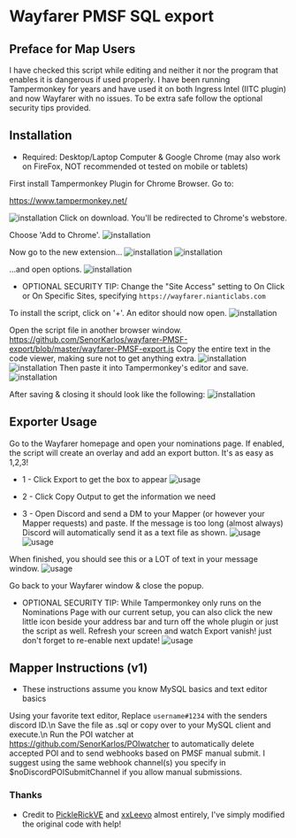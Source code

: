 # Wayfarer PMSF SQL export

## Preface for Map Users

I have checked this script while editing and neither it nor the program that enables it is dangerous if used properly. I have been running Tampermonkey for years and have used it on both Ingress Intel (IITC plugin) and now Wayfarer with no issues. To be extra safe follow the optional security tips provided.

## Installation

* Required: Desktop/Laptop Computer & Google Chrome (may also work on FireFox, NOT recommended ot tested on mobile or tablets)

First install Tampermonkey Plugin for Chrome Browser. Go to:

https://www.tampermonkey.net/

![installation](assets/installation_1.png?raw=true)
Click on download. You'll be redirected to Chrome's webstore.

Choose 'Add to Chrome'.
![installation](assets/installation_2.png?raw=true)

Now go to the new extension...
![installation](assets/installation_3.png?raw=true)
![installation](assets/installation_4.png?raw=true)

...and open options.
![installation](assets/installation_5.png?raw=true)

* OPTIONAL SECURITY TIP: Change the "Site Access" setting to On Click or On Specific Sites, specifying `https://wayfarer.nianticlabs.com`

To install the script, click on '+'. An editor should now open.
![installation](assets/installation_6.png?raw=true)

Open the script file in another browser window. https://github.com/SenorKarlos/wayfarer-PMSF-export/blob/master/wayfarer-PMSF-export.js
Copy the entire text in the code viewer, making sure not to get anything extra.
![installation](assets/installation_9.png?raw=true)
![installation](assets/installation_10.png?raw=true)
Then paste it into Tampermonkey's editor and save. 
![installation](assets/installation_7.png?raw=true)

After saving & closing it should look like the following:
![installation](assets/installation_8.png?raw=true)


## Exporter Usage

Go to the Wayfarer homepage and open your nominations page. If enabled, the script will create an overlay and add an export button. It's as easy as 1,2,3!

* 1 - Click Export to get the box to appear
![usage](assets/usage_1.png?raw=true)
* 2 - Click Copy Output to get the information we need

* 3 - Open Discord and send a DM to your Mapper (or however your Mapper requests) and paste. If the message is too long (almost always) Discord will automatically send it as a text file as shown.
![usage](assets/usage_2.png?raw=true)
![usage](assets/usage_3.png?raw=true)

When finished, you should see this or a LOT of text in your message window.
![usage](assets/usage_4.png?raw=true)

Go back to your Wayfarer window & close the popup.
* OPTIONAL SECURITY TIP: While Tampermonkey only runs on the Nominations Page with our current setup, you can also click the new little icon beside your address bar and turn off the whole plugin or just the script as well. Refresh your screen and watch Export vanish! just don't forget to re-enable next update!
![usage](assets/usage_5.png?raw=true)


## Mapper Instructions (v1)

* These instructions assume you know MySQL basics and text editor basics

Using your favorite text editor, Replace `username#1234` with the senders discord ID.\n
Save the file as .sql or copy over to your MySQL client and execute.\n
Run the POI watcher at https://github.com/SenorKarlos/POIwatcher to automatically delete accepted POI and to send webhooks based on PMSF manual submit. I suggest using the same webhook channel(s) you specify in $noDiscordPOISubmitChannel if you allow manual submissions.

### Thanks

* Credit to [PickleRickVE](https://github.com/PickleRickVE) and [xxLeevo](https://github.com/xxleevo) almost entirely, I've simply modified the original code with help!